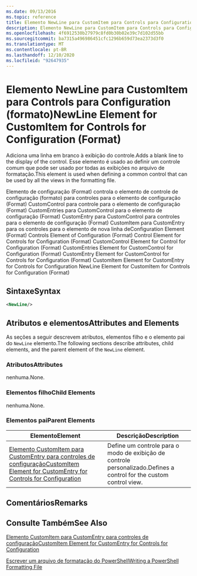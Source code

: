 ```yaml
---
ms.date: 09/13/2016
ms.topic: reference
title: Elemento NewLine para CustomItem para Controls para Configuration (formato)
description: Elemento NewLine para CustomItem para Controls para Configuration (formato)
ms.openlocfilehash: 4f6912530b27979c8fd0b30b02e39c7d102d55bb
ms.sourcegitcommit: ba7315a496986451cfc1296b659d73ea2373d3f0
ms.translationtype: MT
ms.contentlocale: pt-BR
ms.lasthandoff: 12/10/2020
ms.locfileid: "92647935"
---
```

# <a name="newline-element-for-customitem-for-controls-for-configuration-format"></a><span data-ttu-id="0fc56-103">Elemento NewLine para CustomItem para Controls para Configuration (formato)</span><span class="sxs-lookup"><span data-stu-id="0fc56-103">NewLine Element for CustomItem for Controls for Configuration (Format)</span></span>

<span data-ttu-id="0fc56-104">Adiciona uma linha em branco à exibição do controle.</span><span class="sxs-lookup"><span data-stu-id="0fc56-104">Adds a blank line to the display of the control.</span></span> <span data-ttu-id="0fc56-105">Esse elemento é usado ao definir um controle comum que pode ser usado por todas as exibições no arquivo de formatação.</span><span class="sxs-lookup"><span data-stu-id="0fc56-105">This element is used when defining a common control that can be used by all the views in the formatting file.</span></span>

<span data-ttu-id="0fc56-106">Elemento de configuração (Format) controla o elemento de controle de configuração (formato) para controles para o elemento de configuração (Format) CustomControl para controle para o elemento de configuração (Format) CustomEntries para CustomControl para o elemento de configuração (Format) CustomEntry para CustomControl para controles para o elemento de configuração (Format) CustomItem para CustomEntry para os controles para o elemento de nova linha de</span><span class="sxs-lookup"><span data-stu-id="0fc56-106">Configuration Element (Format) Controls Element of Configuration (Format) Control Element for Controls for Configuration (Format) CustomControl Element for Control for Configuration (Format) CustomEntries Element for CustomControl for Configuration (Format) CustomEntry Element for CustomControl for Controls for Configuration (Format) CustomItem Element for CustomEntry for Controls for Configuration NewLine Element for CustomItem for Controls for Configuration (Format)</span></span>

## <a name="syntax"></a><span data-ttu-id="0fc56-107">Sintaxe</span><span class="sxs-lookup"><span data-stu-id="0fc56-107">Syntax</span></span>

```xml
<NewLine/>
```

## <a name="attributes-and-elements"></a><span data-ttu-id="0fc56-108">Atributos e elementos</span><span class="sxs-lookup"><span data-stu-id="0fc56-108">Attributes and Elements</span></span>

<span data-ttu-id="0fc56-109">As seções a seguir descrevem atributos, elementos filho e o elemento pai do `NewLine` elemento.</span><span class="sxs-lookup"><span data-stu-id="0fc56-109">The following sections describe attributes, child elements, and the parent element of the `NewLine` element.</span></span>

### <a name="attributes"></a><span data-ttu-id="0fc56-110">Atributos</span><span class="sxs-lookup"><span data-stu-id="0fc56-110">Attributes</span></span>

<span data-ttu-id="0fc56-111">nenhuma.</span><span class="sxs-lookup"><span data-stu-id="0fc56-111">None.</span></span>

### <a name="child-elements"></a><span data-ttu-id="0fc56-112">Elementos filho</span><span class="sxs-lookup"><span data-stu-id="0fc56-112">Child Elements</span></span>

<span data-ttu-id="0fc56-113">nenhuma.</span><span class="sxs-lookup"><span data-stu-id="0fc56-113">None.</span></span>

### <a name="parent-elements"></a><span data-ttu-id="0fc56-114">Elementos pai</span><span class="sxs-lookup"><span data-stu-id="0fc56-114">Parent Elements</span></span>

|<span data-ttu-id="0fc56-115">Elemento</span><span class="sxs-lookup"><span data-stu-id="0fc56-115">Element</span></span>|<span data-ttu-id="0fc56-116">Descrição</span><span class="sxs-lookup"><span data-stu-id="0fc56-116">Description</span></span>|
|-------------|-----------------|
|[<span data-ttu-id="0fc56-117">Elemento CustomItem para CustomEntry para controles de configuração</span><span class="sxs-lookup"><span data-stu-id="0fc56-117">CustomItem Element for CustomEntry for Controls for Configuration</span></span>](./customitem-element-for-customentry-for-controls-for-configuration-format.md)|<span data-ttu-id="0fc56-118">Define um controle para o modo de exibição de controle personalizado.</span><span class="sxs-lookup"><span data-stu-id="0fc56-118">Defines a control for the custom control view.</span></span>|

## <a name="remarks"></a><span data-ttu-id="0fc56-119">Comentários</span><span class="sxs-lookup"><span data-stu-id="0fc56-119">Remarks</span></span>

## <a name="see-also"></a><span data-ttu-id="0fc56-120">Consulte Também</span><span class="sxs-lookup"><span data-stu-id="0fc56-120">See Also</span></span>

[<span data-ttu-id="0fc56-121">Elemento CustomItem para CustomEntry para controles de configuração</span><span class="sxs-lookup"><span data-stu-id="0fc56-121">CustomItem Element for CustomEntry for Controls for Configuration</span></span>](./customitem-element-for-customentry-for-controls-for-configuration-format.md)

[<span data-ttu-id="0fc56-122">Escrever um arquivo de formatação do PowerShell</span><span class="sxs-lookup"><span data-stu-id="0fc56-122">Writing a PowerShell Formatting File</span></span>](./writing-a-powershell-formatting-file.md)
